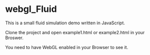 webgl_Fluid
===========

This is a small fluid simulation demo written in JavaScript. 

Clone the project and open example1.html or example2.html in your Broswer. 

You need to have WebGL enabled in your Browser to see it.
